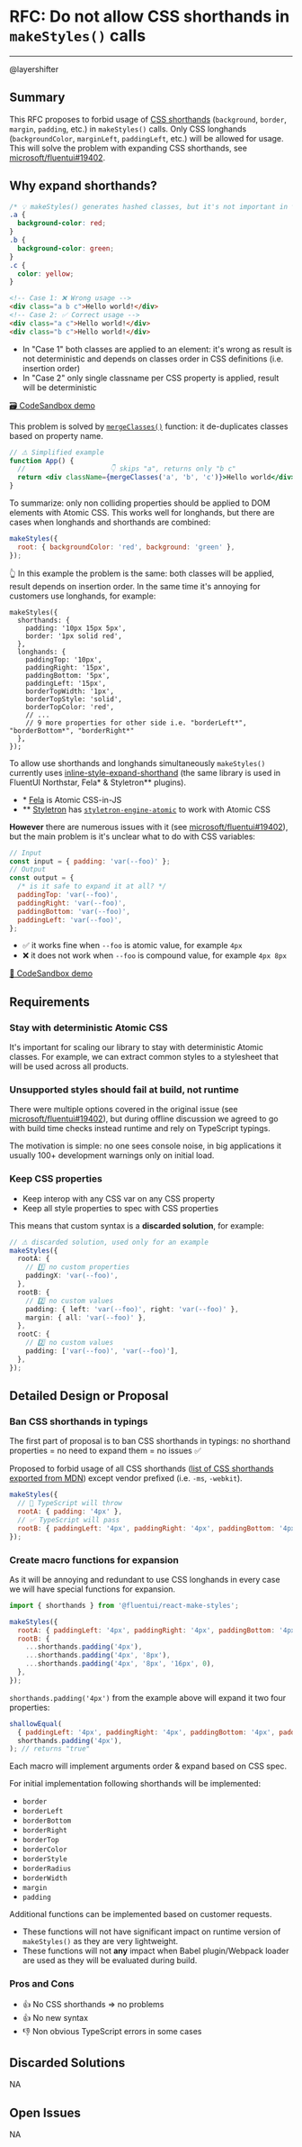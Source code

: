 # RFC: Do not allow CSS shorthands in `makeStyles()` calls

---

@layershifter

## Summary

This RFC proposes to forbid usage of [CSS shorthands](https://developer.mozilla.org/en-US/docs/Web/CSS/Shorthand_properties) (`background`, `border`, `margin`, `padding`, etc.) in `makeStyles()` calls. Only CSS longhands (`backgroundColor`, `marginLeft`, `paddingLeft`, etc.) will be allowed for usage. This will solve the problem with expanding CSS shorthands, see [microsoft/fluentui#19402](https://github.com/microsoft/fluentui/issues/19402).

## Why expand shorthands?

```css
/* 💡 makeStyles() generates hashed classes, but it's not important in this example */
.a {
  background-color: red;
}
.b {
  background-color: green;
}
.c {
  color: yellow;
}
```

```html
<!-- Case 1: ❌ Wrong usage -->
<div class="a b c">Hello world!</div>
<!-- Case 2: ✅ Correct usage -->
<div class="a c">Hello world!</div>
<div class="b c">Hello world!</div>
```

- In "Case 1" both classes are applied to an element: it's wrong as result is not deterministic and depends on classes order in CSS definitions (i.e. insertion order)
- In "Case 2" only single classname per CSS property is applied, result will be deterministic

[🗃 CodeSandbox demo](https://codesandbox.io/s/css-insertion-order-matters-mgt6y)

This problem is solved by [`mergeClasses()`](https://github.com/microsoft/fluentui/blob/3769833c54950aec1f54297e0730ff6b92e65147/packages/make-styles/src/mergeClasses.ts) function: it de-duplicates classes based on property name.

```jsx
// ⚠ Simplified example
function App() {
  //                     👇 skips "a", returns only "b c"
  return <div className={mergeClasses('a', 'b', 'c')}>Hello world</div>;
}
```

To summarize: only non colliding properties should be applied to DOM elements with Atomic CSS. This works well for longhands, but there are cases when longhands and shorthands are combined:

```jsx
makeStyles({
  root: { backgroundColor: 'red', background: 'green' },
});
```

👆 In this example the problem is the same: both classes will be applied, result depends on insertion order. In the same time it's annoying for customers use longhands, for example:

```tsx
makeStyles({
  shorthands: {
    padding: '10px 15px 5px',
    border: '1px solid red',
  },
  longhands: {
    paddingTop: '10px',
    paddingRight: '15px',
    paddingBottom: '5px',
    paddingLeft: '15px',
    borderTopWidth: '1px',
    borderTopStyle: 'solid',
    borderTopColor: 'red',
    // ...
    // 9 more properties for other side i.e. "borderLeft*", "borderBottom*", "borderRight*"
  },
});
```

To allow use shorthands and longhands simultaneously `makeStyles()` currently uses [inline-style-expand-shorthand](https://github.com/robinweser/inline-style-expand-shorthand) (the same library is used in FluentUI Northstar, Fela\* & Styletron\*\* plugins).

- \* [Fela](https://fela.js.org/) is Atomic CSS-in-JS
- \*\* [Styletron](https://www.styletron.org/) has [`styletron-engine-atomic`](https://www.styletron.org/api-reference#styletron-engine-atomic) to work with Atomic CSS

**However** there are numerous issues with it (see [microsoft/fluentui#19402](https://github.com/microsoft/fluentui/issues/19402)), but the main problem is it's unclear what to do with CSS variables:

```js
// Input
const input = { padding: 'var(--foo)' };
// Output
const output = {
  /* is it safe to expand it at all? */
  paddingTop: 'var(--foo)',
  paddingRight: 'var(--foo)',
  paddingBottom: 'var(--foo)',
  paddingLeft: 'var(--foo)',
};
```

- ✅ it works fine when `--foo` is atomic value, for example `4px`
- ❌ it does not work when `--foo` is compound value, for example `4px 8px`

[🔗 CodeSandbox demo](https://codesandbox.io/s/inline-style-expand-shorthand-css-variables-n9mh3)

## Requirements

### Stay with deterministic Atomic CSS

It's important for scaling our library to stay with deterministic Atomic classes. For example, we can extract common styles to a stylesheet that will be used across all products.

### Unsupported styles should fail at build, not runtime

There were multiple options covered in the original issue (see [microsoft/fluentui#19402](https://github.com/microsoft/fluentui/issues/19402)), but during offline discussion we agreed to go with build time checks instead runtime and rely on TypeScript typings.

The motivation is simple: no one sees console noise, in big applications it usually 100+ development warnings only on initial load.

### Keep CSS properties

- Keep interop with any CSS var on any CSS property
- Keep all style properties to spec with CSS properties

This means that custom syntax is a **discarded solution**, for example:

```ts
// ⚠ discarded solution, used only for an example
makeStyles({
  rootA: {
    // 1️⃣ no custom properties
    paddingX: 'var(--foo)',
  },
  rootB: {
    // 2️⃣ no custom values
    padding: { left: 'var(--foo)', right: 'var(--foo)' },
    margin: { all: 'var(--foo)' },
  },
  rootC: {
    // 2️⃣ no custom values
    padding: ['var(--foo)', 'var(--foo)'],
  },
});
```

## Detailed Design or Proposal

### Ban CSS shorthands in typings

The first part of proposal is to ban CSS shorthands in typings: no shorthand properties = no need to expand them = no issues ✅

Proposed to forbid usage of all CSS shorthands ([list of CSS shorthands exported from MDN](https://csstree.github.io/docs/syntax/#report&noedit&title=CSS%20shorthand%20properties%20by%20MDN%20data&q=JGlzQXJyYXk6ID0%2BICQgIT0gKCQgKyAnJyk7Cm1kbi5wcm9wZXJ0aWVzLmVudHJpZXMoKS4oeyBpZHgsIG5hbWU6IGtleSwgLi4uKHZhbHVlIHwgeyBjb21wdXRlZCwgc3ludGF4IH0pIH0pLltjb21wdXRlZC4kaXNBcnJheSgpXQ%3D%3D&v=ewogICAgdmlldzogJ3RhYmxlJywKICAgIGNvbHM6IHsKICAgICAgICBpZHg6ICd0ZXh0OiMuaW5kZXggKyAxJywKICAgICAgICBjb21wdXRlZDogewogICAgICAgICAgICBoZWFkZXI6ICdwcm9wcycsCiAgICAgICAgICAgIGNvbnRlbnQ6ICd1bDpjb21wdXRlZCcKICAgICAgICB9CiAgICB9LAogICAgbGltaXQ6IGZhbHNlCn0%3D)) except vendor prefixed (i.e. `-ms`, `-webkit`).

```js
makeStyles({
  // 🚨 TypeScript will throw
  rootA: { padding: '4px' },
  // ✅ TypeScript will pass
  rootB: { paddingLeft: '4px', paddingRight: '4px', paddingBottom: '4px', paddingTop: '4px' },
});
```

### Create macro functions for expansion

As it will be annoying and redundant to use CSS longhands in every case we will have special functions for expansion.

```js
import { shorthands } from '@fluentui/react-make-styles';

makeStyles({
  rootA: { paddingLeft: '4px', paddingRight: '4px', paddingBottom: '4px', paddingTop: '4px' },
  rootB: {
    ...shorthands.padding('4px'),
    ...shorthands.padding('4px', '8px'),
    ...shorthands.padding('4px', '8px', '16px', 0),
  },
});
```

`shorthands.padding('4px')` from the example above will expand it two four properties:

```js
shallowEqual(
  { paddingLeft: '4px', paddingRight: '4px', paddingBottom: '4px', paddingTop: '4px' },
  shorthands.padding('4px'),
); // returns "true"
```

Each macro will implement arguments order & expand based on CSS spec.

For initial implementation following shorthands will be implemented:

- `border`
- `borderLeft`
- `borderBottom`
- `borderRight`
- `borderTop`
- `borderColor`
- `borderStyle`
- `borderRadius`
- `borderWidth`
- `margin`
- `padding`

Additional functions can be implemented based on customer requests.

- These functions will not have significant impact on runtime version of `makeStyles()` as they are very lightweight.
- These functions will not **any** impact when Babel plugin/Webpack loader are used as they will be evaluated during build.

### Pros and Cons

- 👍 No CSS shorthands => no problems
- 👍 No new syntax
- 👎 Non obvious TypeScript errors in some cases

## Discarded Solutions

NA

## Open Issues

NA
